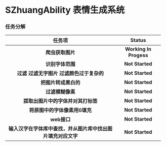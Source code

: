 # SZhuangAbility 表情生成系统



### **任务分解**

|               任务项                |         Status         |
| :------------------------------: | :--------------------: |
|            **爬虫获取图片**            | **Working In Progess** |
|            **识别字体范围**            |    **Not Started**     |
|     **过滤  过滤无字图片 过滤颜色过于复杂的**     |    **Not Started**     |
|           **把图片转成黑白的**           |    **Not Started**     |
|            **过滤模糊像素**            |    **Not Started**     |
|       **提取出图片中的字体并对其打标签**        |    **Not Started**     |
|        **将原图中的字体像素用0填充**         |    **Not Started**     |
|            **web接口**             |    **Not Started**     |
| **输入汉字在字体库中查找，并从图片库中找出图片填充对应文字** |    **Not Started**     |

